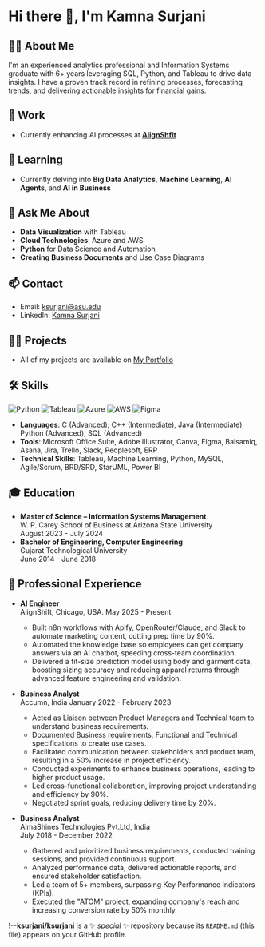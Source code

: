 
# Hi there 👋, I'm Kamna Surjani

## 👩‍💼 About Me
I'm an experienced analytics professional and Information Systems graduate with 6+ years leveraging SQL, Python, and Tableau to drive data insights. I have a proven track record in refining processes, forecasting trends, and delivering actionable insights for financial gains.

## 🔭 Work
- Currently enhancing AI processes at **[AlignShfit]((https://alignshift.com/)/)**

## 🌱 Learning
- Currently delving into **Big Data Analytics**, **Machine Learning**, **AI Agents**, and **AI in Business**

## 💬 Ask Me About
- **Data Visualization** with Tableau
- **Cloud Technologies**: Azure and AWS
- **Python** for Data Science and Automation
- **Creating Business Documents** and Use Case Diagrams

## 📫 Contact
- Email: ksurjani@asu.edu
- LinkedIn: [Kamna Surjani](https://www.linkedin.com/in/kamna-surjani-24698a157/)

## 👨‍💻 Projects
- All of my projects are available on [My Portfolio](https://example-portfolio-link.com)


## 🛠 Skills
![Python](https://img.shields.io/badge/Python-3776AB?style=for-the-badge&logo=python&logoColor=white)
![Tableau](https://img.shields.io/badge/Tableau-E97627?style=for-the-badge&logo=tableau&logoColor=white)
![Azure](https://img.shields.io/badge/Microsoft%20Azure-0089D6?style=for-the-badge&logo=microsoft-azure&logoColor=white)
![AWS](https://img.shields.io/badge/Amazon%20AWS-232F3E?style=for-the-badge&logo=amazon-aws&logoColor=white)
![Figma](https://img.shields.io/badge/Figma-F24E1E?style=for-the-badge&logo=figma&logoColor=white)

- **Languages**: C (Advanced), C++ (Intermediate), Java (Intermediate), Python (Advanced), SQL (Advanced)
- **Tools**: Microsoft Office Suite, Adobe Illustrator, Canva, Figma, Balsamiq, Asana, Jira, Trello, Slack, Peoplesoft, ERP
- **Technical Skills**: Tableau, Machine Learning, Python, MySQL, Agile/Scrum, BRD/SRD, StarUML, Power BI

## 🎓 Education
- **Master of Science – Information Systems Management**  
  W. P. Carey School of Business at Arizona State University  
  August 2023 - July 2024
- **Bachelor of Engineering, Computer Engineering**  
  Gujarat Technological University  
  June 2014 - June 2018

## 💼 Professional Experience
- **AI Engineer**  
  AlignShift, Chicago, USA.
  May 2025 - Present
  - Built n8n workflows with Apify, OpenRouter/Claude, and Slack to automate marketing content, cutting prep time by 90%.
  - Automated the knowledge base so employees can get company answers via an AI chatbot, speeding cross-team coordination.
  - Delivered a fit-size prediction model using body and garment data, boosting sizing accuracy and reducing apparel returns through advanced feature engineering
    and validation.

 
- **Business Analyst**  
  Accumn, India
  January 2022 - February 2023  
  - Acted as Liaison between Product Managers and Technical team to understand business requirements.
  - Documented Business requirements, Functional and Technical specifications to create use cases.
  - Facilitated communication between stakeholders and product team, resulting in a 50% increase in project efficiency.
  - Conducted experiments to enhance business operations, leading to higher product usage.
  - Led cross-functional collaboration, improving project understanding and efficiency by 90%.
  - Negotiated sprint goals, reducing delivery time by 20%.

- **Business Analyst**  
  AlmaShines Technologies Pvt.Ltd, India  
  July 2018 - December 2022  
  - Gathered and prioritized business requirements, conducted training sessions, and provided continuous support.
  - Analyzed performance data, delivered actionable reports, and ensured stakeholder satisfaction.
  - Led a team of 5+ members, surpassing Key Performance Indicators (KPIs).
  - Executed the "ATOM" project, expanding company's reach and increasing conversion rate by 50% monthly.

!--**ksurjani/ksurjani** is a ✨ _special_ ✨ repository because its `README.md` (this file) appears on your GitHub profile.

